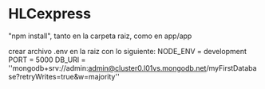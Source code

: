 # HLCexpress


"npm install", tanto en la carpeta raiz, como en app/app

crear archivo .env en la raiz con lo siguiente:
  NODE_ENV = development
  PORT = 5000
  DB_URI = ''mongodb+srv://admin:admin@cluster0.l01vs.mongodb.net/myFirstDatabase?retryWrites=true&w=majority''
